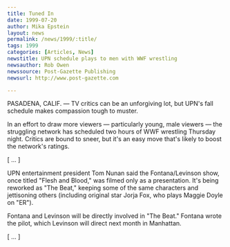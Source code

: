 ```yaml
---
title: Tuned In
date: 1999-07-20
author: Mika Epstein
layout: news
permalink: /news/1999/:title/
tags: 1999
categories: [Articles, News]
newstitle: UPN schedule plays to men with WWF wrestling  
newsauthor: Rob Owen  
newssource: Post-Gazette Publishing  
newsurl: http://www.post-gazette.com  

---
```

PASADENA, CALIF. &#8212; TV critics can be an unforgiving lot, but UPN's fall schedule makes compassion tough to muster.

In an effort to draw more viewers &#8212; particularly young, male viewers &#8212; the struggling network has scheduled two hours of WWF wrestling Thursday night. Critics are bound to sneer, but it's an easy move that's likely to boost the network's ratings.

[ ... ]

UPN entertainment president Tom Nunan said the Fontana/Levinson show, once titled "Flesh and Blood," was filmed only as a presentation. It's being reworked as "The Beat," keeping some of the same characters and jettisoning others (including original star Jorja Fox, who plays Maggie Doyle on "ER").

Fontana and Levinson will be directly involved in "The Beat." Fontana wrote the pilot, which Levinson will direct next month in Manhattan.

[ ... ]  

